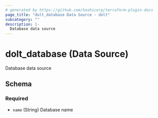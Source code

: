 ```yaml
---
# generated by https://github.com/hashicorp/terraform-plugin-docs
page_title: "dolt_database Data Source - dolt"
subcategory: ""
description: |-
  Database data source
---
```


# dolt_database (Data Source)

Database data source



<!-- schema generated by tfplugindocs -->
## Schema

### Required

- `name` (String) Database name
